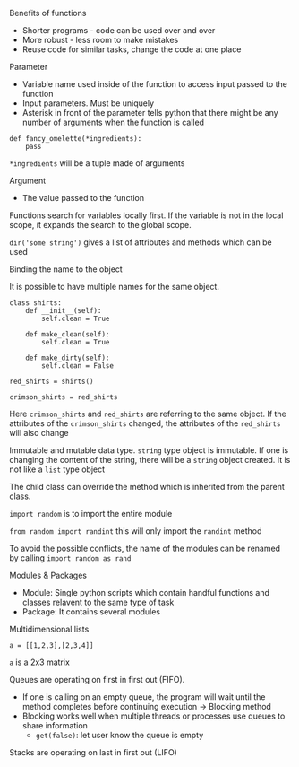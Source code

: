 Benefits of functions
- Shorter programs - code can be used over and over
- More robust - less room to make mistakes
- Reuse code for similar tasks, change the code at one place

Parameter
- Variable name used inside of the function to access input passed to the function
- Input parameters. Must be uniquely 
- Asterisk in front of the parameter tells python that there might be any number of arguments when the function is called
```
def fancy_omelette(*ingredients):
    pass
```
`*ingredients` will be a tuple made of arguments

Argument
- The value passed to the function

Functions search for variables locally first. If the variable is not in the local scope, it expands the search to the global scope.

`dir('some string')` gives a list of attributes and methods which can be used

Binding the name to the object

It is possible to have multiple names for the same object. 
```
class shirts:
    def __init__(self):
        self.clean = True
    
    def make_clean(self):
        self.clean = True
    
    def make_dirty(self):
        self.clean = False
```
`red_shirts = shirts()`

`crimson_shirts = red_shirts`

Here `crimson_shirts` and `red_shirts` are referring to the same object. If the attributes of the `crimson_shirts` changed, the attributes of the `red_shirts` will also change

Immutable and mutable data type. `string` type object is immutable. If one is changing the content of the string, there will be a `string` object created. It is not like a `list` type object

The child class can override the method which is inherited from the parent class.

`import random` is to import the entire module

`from random import randint` this will only import the `randint` method

To avoid the possible conflicts, the name of the modules can be renamed by calling `import random as rand`

Modules & Packages
- Module: Single python scripts which contain handful functions and classes relavent to the same type of task
- Package: It contains several modules

Multidimensional lists
```
a = [[1,2,3],[2,3,4]]
```
`a` is a 2x3 matrix

Queues are operating on first in first out (FIFO). 
- If one is calling on an empty queue, the program will wait until the method completes before continuing execution -> Blocking method
- Blocking works well when multiple threads or processes use queues to share information
    - `get(false)`: let user know the queue is empty

Stacks are operating on last in first out (LIFO)